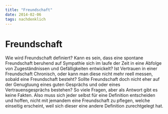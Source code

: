 ```yaml
---
title: "Freundschaft"
date: 2014-02-06
tags: nachdenklich
---
```

# Freundschaft

Wie wird Freundschaft definiert?
Kann es sein, dass eine spontane Freundschaft beruhend auf Sympathie sich im laufe der Zeit in eine Abfolge von Zugeständnissen und Gefälligkeiten entwickelt?
Ist Vertrauen in einer Freundschaft Chronisch, oder kann man diese nicht mehr reell messen, sobald eine Freundschaft besteht?
Sollte Freundschaft doch nicht eher auf der Genugtuung eines guten Gesprächs und oder eines Vertrauensgesprächs bestehen?
So viele Fragen, aber als Antwort gibt es keine Fakten.
Also muss sich jeder selbst für eine Definition entscheiden und hoffen, nicht mit jemandem eine Freundschaft zu pflegen, welche einseitig erscheint, weil sich dieser eine andere Definition zurechtgelegt hat.
